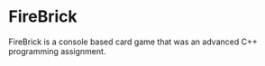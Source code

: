 # FireBrick
FireBrick is a console based card game that was an advanced C++ programming assignment. 
